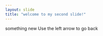 ```yaml
---
layout: slide
title: "welcome to my second slide!"
---
```

something new 
Use the left arrow to go back
